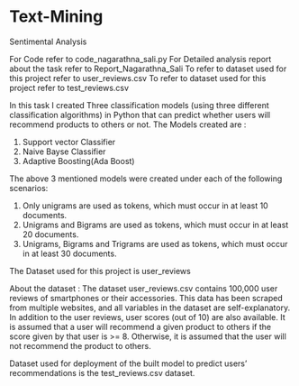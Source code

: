 # Text-Mining
Sentimental Analysis

For Code refer to code_nagarathna_sali.py
For Detailed analysis report about the task refer to Report_Nagarathna_Sali
To refer to dataset used for this project refer to user_reviews.csv
To refer to dataset used for this project refer to test_reviews.csv

In this task I created Three classification models (using three different classification 
algorithms) in Python that can predict whether users will recommend products to others or 
not. The Models created are :
1. Support vector Classifier
2. Naive Bayse Classifier
3. Adaptive Boosting(Ada Boost)

The above 3 mentioned  models were created under each of the following scenarios:
1. Only unigrams are used as tokens, which must occur in at least 10 documents.
2. Unigrams and Bigrams are used as tokens, which must occur in at least 20 documents.
3. Unigrams, Bigrams and Trigrams are used as tokens, which must occur in at least 30 
documents. 

The Dataset used for this project is user_reviews

About the dataset : The dataset user_reviews.csv contains 100,000 user reviews of smartphones or their 
accessories. This data has been scraped from multiple websites, and all variables in the dataset 
are self-explanatory. In addition to the user reviews, user scores (out of 10) are also available.
It is assumed that a user will recommend a given product to others if the score given by that 
user is >= 8. Otherwise, it is assumed that the user will not recommend the product to others.

Dataset used for deployment of the built model to predict users’ recommendations is the test_reviews.csv dataset.
